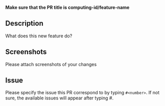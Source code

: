 **Make sure that the PR title is computing-id/feature-name**

## Description
What does this new feature do?

## Screenshots
Please attach screenshots of your changes

## Issue
Please specify the issue this PR correspond to by typing `#<number>`. If not sure, the available issues will appear after typing #.
